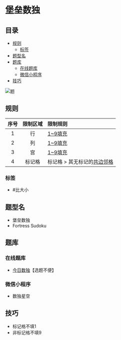# 堡垒数独
<!-- START doctoc generated TOC please keep comment here to allow auto update -->
<!-- DON'T EDIT THIS SECTION, INSTEAD RE-RUN doctoc TO UPDATE -->
## 目录

- [规则](#%E8%A7%84%E5%88%99)
  - [标签](#%E6%A0%87%E7%AD%BE)
- [题型名](#%E9%A2%98%E5%9E%8B%E5%90%8D)
- [题库](#%E9%A2%98%E5%BA%93)
  - [在线题库](#%E5%9C%A8%E7%BA%BF%E9%A2%98%E5%BA%93)
  - [微信小程序](#%E5%BE%AE%E4%BF%A1%E5%B0%8F%E7%A8%8B%E5%BA%8F)
- [技巧](#%E6%8A%80%E5%B7%A7)

<!-- END doctoc generated TOC please keep comment here to allow auto update -->

![题](https://cn.sudoku.today/pic/04/fortress/70858_44736.png)

## 规则

| 序号  | 限制区域 | 限制规则              |
|:---:|:----:|:------------------|
|  1  |  行   | [1~9填充]           |
|  2  |  列   | [1~9填充]           |
|  3  |  宫   | [1~9填充]           |
|  4  | 标记格  | 标记格 > 其无标记的[共边邻格] |

### 标签

- #比大小

## 题型名

- 堡垒数独
- Fortress Sudoku

## 题库

### 在线题库

- [今日数独]【选题不便】

### 微信小程序

- 数独星空

## 技巧

- 标记格不填1
- 非标记格不填9

[1~9填充]: ../../../rules.md#1to9填充

[共边邻格]: ../../../rules.md#共边邻格

[今日数独]: https://cn.sudoku.today/g-fortress-sudoku/
